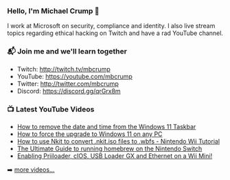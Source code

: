 ### Hello, I'm Michael Crump 👋

I work at Microsoft on security, compliance and identity. I also live stream topics regarding ethical hacking on Twitch and have a rad YouTube channel. 

### 📬 Join me and we'll learn together

- Twitch: http://twitch.tv/mbcrump
- YouTube: https://youtube.com/mbcrump
- Twitter: http://twitter.com/mbcrump
- Discord: https://discord.gg/qrGrx8m

### 📺 Latest YouTube Videos

<!-- YOUTUBE:START -->
- [How to remove the date and time from the Windows 11 Taskbar](https://www.youtube.com/watch?v=7EbiZmikC9Q)
- [How to force the upgrade to Windows 11 on any PC](https://www.youtube.com/watch?v=P3EsMEjaKEU)
- [How to use Nkit to convert .nkit.iso files to .wbfs - Nintendo Wii Tutorial](https://www.youtube.com/watch?v=iWtNhxOFWA4)
- [The Ultimate Guide to running homebrew on the Nintendo Switch](https://www.youtube.com/watch?v=2VLIGQujFGk)
- [Enabling Priiloader, cIOS, USB Loader GX and Ethernet on a Wii Mini!](https://www.youtube.com/watch?v=staOVymgHnE)
<!-- YOUTUBE:END -->

➡️ [more videos...](https://youtube.com/mbcrump)


